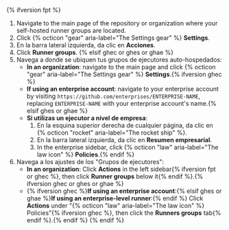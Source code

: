 {% ifversion fpt %}
1. Navigate to the main page of the repository or organization where your self-hosted runner groups are located.
2. Click {% octicon "gear" aria-label="The Settings gear" %} **Settings**.
3. En la barra lateral izquierda, da clic en **Acciones**.
4. Click **Runner groups**.
{% elsif ghec or ghes or ghae %}
1. Navega a donde se ubiquen tus grupos de ejecutores auto-hospedados:
   * **In an organization**: navigate to the main page and click {% octicon "gear" aria-label="The Settings gear" %} **Settings**.{% ifversion ghec %}
   * **If using an enterprise account**: navigate to your enterprise account by visiting `https://github.com/enterprises/ENTERPRISE-NAME`, replacing `ENTERPRISE-NAME` with your enterprise account's name.{% elsif ghes or ghae %}
   * **Si utilizas un ejecutor a nivel de empresa**:
     1. En la esquina superior derecha de cualquier página, da clic en {% octicon "rocket" aria-label="The rocket ship" %}.
     2. En la barra lateral izquierda, da clic en **Resumen empresarial**.
     3. In the enterprise sidebar, click {% octicon "law" aria-label="The law icon" %} **Policies**.{% endif %}
2. Navega a los ajustes de los "Grupos de ejecutores":
   * **In an organization**: Click **Actions** in the left sidebar{% ifversion fpt or ghec %}, then click **Runner groups** below it{% endif %}.{% ifversion ghec or ghes or ghae %}
   * {% ifversion ghec %}**If using an enterprise account**:{% elsif ghes or ghae %}**If using an enterprise-level runner**:{% endif %} Click **Actions** under "{% octicon "law" aria-label="The law icon" %} Policies"{% ifversion ghec %}, then click the **Runners groups** tab{% endif %}.{% endif %}
{% endif %}

